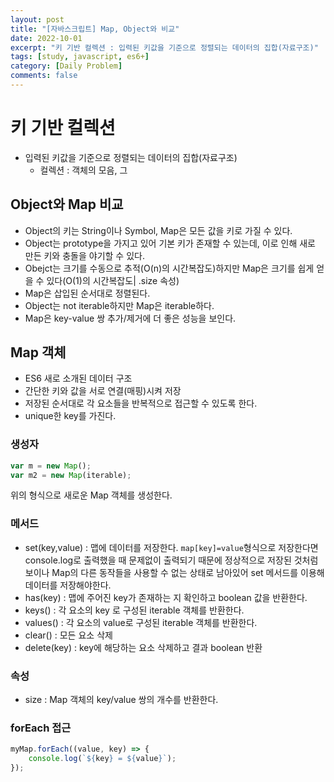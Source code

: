 ```yaml
---
layout: post
title: "[자바스크립트] Map, Object와 비교"
date: 2022-10-01
excerpt: "키 기반 컬렉션 : 입력된 키값을 기준으로 정렬되는 데이터의 집합(자료구조)"
tags: [study, javascript, es6+]
category: [Daily Problem]
comments: false
---
```


# 키 기반 컬렉션

-   입력된 키값을 기준으로 정렬되는 데이터의 집합(자료구조)
    -   컬렉션 : 객체의 모음, 그

## Object와 Map 비교

-   Object의 키는 String이나 Symbol, Map은 모든 값을 키로 가질 수 있다.
-   Object는 prototype을 가지고 있어 기본 키가 존재할 수 있는데, 이로 인해 새로 만든 키와 충돌을 야기할 수 있다.
-   Obejct는 크기를 수동으로 추적(O(n)의 시간복잡도)하지만 Map은 크기를 쉽게 얻을 수 있다(O(1)의 시간복잡도| .size 속성)
-   Map은 삽입된 순서대로 정렬된다.
-   Object는 not iterable하지만 Map은 iterable하다.
-   Map은 key-value 쌍 추가/제거에 더 좋은 성능을 보인다.

## Map 객체

-   ES6 새로 소개된 데이터 구조
-   간단한 키와 값을 서로 연결(매핑)시켜 저장
-   저장된 순서대로 각 요소들을 반복적으로 접근할 수 있도록 한다.
-   unique한 key를 가진다.

### 생성자

```jsx
var m = new Map();
var m2 = new Map(iterable);
```

위의 형식으로 새로운 Map 객체를 생성한다.

### 메서드

-   set(key,value) : 맵에 데이터를 저장한다. `map[key]=value`형식으로 저장한다면 console.log로 출력했을 때 문제없이 출력되기 때문에 정상적으로 저장된 것처럼 보이나 Map의 다른 동작들을 사용할 수 없는 상태로 남아있어 set 메서드를 이용해 데이터를 저장해야한다.
-   has(key) : 맵에 주어진 key가 존재하는 지 확인하고 boolean 값을 반환한다.
-   keys() : 각 요소의 key 로 구성된 iterable 객체를 반환한다.
-   values() : 각 요소의 value로 구성된 iterable 객체를 반환한다.
-   clear() : 모든 요소 삭제
-   delete(key) : key에 해당하는 요소 삭제하고 결과 boolean 반환

### 속성

-   size : Map 객체의 key/value 쌍의 개수를 반환한다.

### forEach 접근

```jsx
myMap.forEach((value, key) => {
    console.log(`${key} = ${value}`);
});
```
